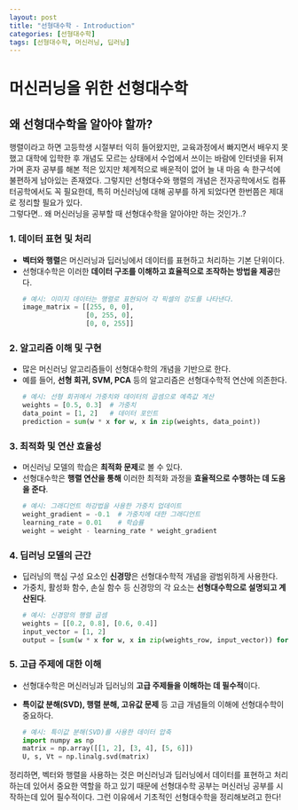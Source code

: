 ```yaml
---
layout: post
title: "선형대수학 - Introduction"
categories: [선형대수학]
tags: [선형대수학, 머신러닝, 딥러닝]
---
```


# 머신러닝을 위한 선형대수학

## **왜 선형대수학을 알아야 할까?**

행렬이라고 하면 고등학생 시절부터 익히 들어왔지만, 교육과정에서 빠지면서 배우지 못했고 대학에 입학한 후 개념도 모르는 상태에서 수업에서 쓰이는 바람에 인터넷을 뒤져가며 혼자 공부를 해본 적은 있지만 체계적으로 배운적이 없어 늘 내 마음 속 한구석에 불편하게 남아있는 존재였다. 그렇지만 선형대수와 행렬의 개념은 전자공학에서도 컴퓨터공학에서도 꼭 필요한데, 특히 머신러닝에 대해 공부를 하게 되었다면 한번쯤은 제대로 정리할 필요가 있다.<br>
그렇다면.. 왜 머신러닝을 공부할 때 선형대수학을 알아야만 하는 것인가..?

### **1. 데이터 표현 및 처리**

- **벡터와 행렬**은 머신러닝과 딥러닝에서 데이터를 표현하고 처리하는 기본 단위이다.
- 선형대수학은 이러한 **데이터 구조를 이해하고 효율적으로 조작하는 방법을 제공**한다.
  ```python
  # 예시: 이미지 데이터는 행렬로 표현되어 각 픽셀의 강도를 나타낸다.
  image_matrix = [[255, 0, 0],
                  [0, 255, 0],
                  [0, 0, 255]]
  ```

### **2. 알고리즘 이해 및 구현**

- 많은 머신러닝 알고리즘들이 선형대수학의 개념을 기반으로 한다.
- 예를 들어, **선형 회귀, SVM, PCA** 등의 알고리즘은 선형대수학적 연산에 의존한다.
  ```python
  # 예시: 선형 회귀에서 가중치와 데이터의 곱셈으로 예측값 계산
  weights = [0.5, 0.3]  # 가중치
  data_point = [1, 2]   # 데이터 포인트
  prediction = sum(w * x for w, x in zip(weights, data_point))
  ```

### **3. 최적화 및 연산 효율성**

- 머신러닝 모델의 학습은 **최적화 문제**로 볼 수 있다.
- 선형대수학은 **행렬 연산을 통해** 이러한 최적화 과정을 **효율적으로 수행하는 데 도움을 준다**.
  ```python
  # 예시: 그래디언트 하강법을 사용한 가중치 업데이트
  weight_gradient = -0.1  # 가중치에 대한 그래디언트
  learning_rate = 0.01    # 학습률
  weight = weight - learning_rate * weight_gradient
  ```

### **4. 딥러닝 모델의 근간**

- 딥러닝의 핵심 구성 요소인 **신경망**은 선형대수학적 개념을 광범위하게 사용한다.
- 가중치, 활성화 함수, 손실 함수 등 신경망의 각 요소는 **선형대수학으로 설명되고 계산된다**.
  ```python
  # 예시: 신경망의 행렬 곱셈
  weights = [[0.2, 0.8], [0.6, 0.4]]
  input_vector = [1, 2]
  output = [sum(w * x for w, x in zip(weights_row, input_vector)) for weights_row in weights]
  ```

### **5. 고급 주제에 대한 이해**

- 선형대수학은 머신러닝과 딥러닝의 **고급 주제들을 이해하는 데 필수적**이다.
- **특이값 분해(SVD), 행렬 분해, 고유값 문제** 등 고급 개념들의 이해에 선형대수학이 중요하다.

  ```python
  # 예시: 특이값 분해(SVD)를 사용한 데이터 압축
  import numpy as np
  matrix = np.array([[1, 2], [3, 4], [5, 6]])
  U, s, Vt = np.linalg.svd(matrix)
  ```

정리하면, 벡터와 행렬을 사용하는 것은 머신러닝과 딥러닝에서 데이터를 표현하고 처리하는데 있어서 중요한 역할을 하고 있기 때문에 선형대수학 공부는 머신러닝 공부를 시작하는데 있어 필수적이다. 그런 이유에서 기초적인 선형대수학을 정리해보려고 한다!

